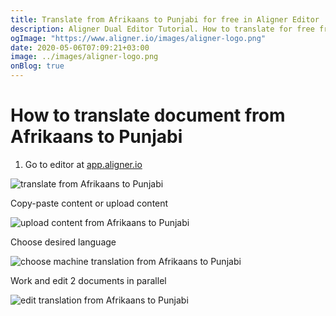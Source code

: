 ```yaml
---
title: Translate from Afrikaans to Punjabi for free in Aligner Editor
description: Aligner Dual Editor Tutorial. How to translate for free from Afrikaans to Punjabi. Aligner is multilingual document management platform. 
ogImage: "https://www.aligner.io/images/aligner-logo.png"
date: 2020-05-06T07:09:21+03:00
image: ../images/aligner-logo.png
onBlog: true
---
```


# How to translate document from Afrikaans to Punjabi

1. Go to editor at [app.aligner.io](https://app.aligner.io "Aligner App web page")

![translate from Afrikaans to Punjabi](../aligner-blank-editor.png "translate from Afrikaans to Punjabi")

Copy-paste content or upload content

![upload content from Afrikaans to Punjabi](../aligner-uploaded-document.png "upload content from Afrikaans to Punjabi")

Choose desired language

![choose machine translation from Afrikaans to Punjabi](../aligner-language-dropdown.png "choose machine translation from Afrikaans to Punjabi")

Work and edit 2 documents in parallel

![edit translation from Afrikaans to Punjabi](../aligner-double-sitded-editor.png "edit translation from Afrikaans to Punjabi")

